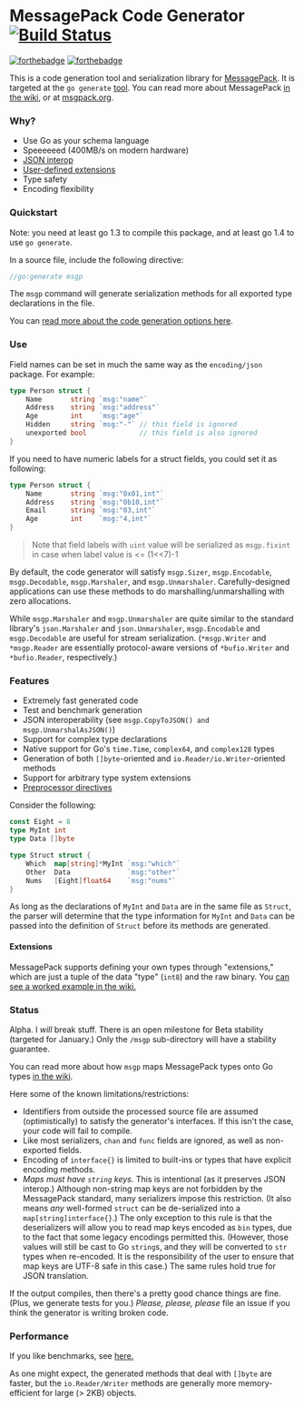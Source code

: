MessagePack Code Generator [![Build Status](https://travis-ci.org/tinylib/msgp.svg?branch=master)](https://travis-ci.org/tinylib/msgp)
=======

[![forthebadge](http://forthebadge.com/badges/uses-badges.svg)](http://forthebadge.com)
[![forthebadge](http://forthebadge.com/badges/ages-12.svg)](http://forthebadge.com)

This is a code generation tool and serialization library for [MessagePack](http://msgpack.org). It is targeted at the `go generate` [tool](http://tip.golang.org/cmd/go/#hdr-Generate_Go_files_by_processing_source). You can read more about MessagePack [in the wiki](http://github.com/tinylib/msgp/wiki), or at [msgpack.org](http://msgpack.org).

### Why?

- Use Go as your schema language
- Speeeeeed (400MB/s on modern hardware)
- [JSON interop](http://godoc.org/github.com/tinylib/msgp/msgp#CopyToJSON)
- [User-defined extensions](http://github.com/tinylib/msgp/wiki/Using-Extensions)
- Type safety
- Encoding flexibility

### Quickstart

Note: you need at least go 1.3 to compile this package, and at least go 1.4 to use `go generate`.

In a source file, include the following directive:

```go
//go:generate msgp
```

The `msgp` command will generate serialization methods for all exported type declarations in the file.

You can [read more about the code generation options here](http://github.com/tinylib/msgp/wiki/Using-the-Code-Generator).

### Use

Field names can be set in much the same way as the `encoding/json` package. For example:

```go
type Person struct {
	Name       string `msg:"name"`
	Address    string `msg:"address"`
	Age        int    `msg:"age"`
	Hidden     string `msg:"-"` // this field is ignored
	unexported bool             // this field is also ignored
}
```
If you need to have numeric labels for a struct fields, you could set it as following:
```go
type Person struct {
	Name       string `msg:"0x01,int"`
	Address    string `msg:"0b10,int"`
	Email      string `msg:"03,int"`
	Age        int    `msg:"4,int"`
}
```
> Note that field labels with `uint` value will be serialized as `msgp.fixint` in case when label value is <= (1<<7)-1

By default, the code generator will satisfy `msgp.Sizer`, `msgp.Encodable`, `msgp.Decodable`, 
`msgp.Marshaler`, and `msgp.Unmarshaler`. Carefully-designed applications can use these methods to do
marshalling/unmarshalling with zero allocations.

While `msgp.Marshaler` and `msgp.Unmarshaler` are quite similar to the standard library's
`json.Marshaler` and `json.Unmarshaler`, `msgp.Encodable` and `msgp.Decodable` are useful for 
stream serialization. (`*msgp.Writer` and `*msgp.Reader` are essentially protocol-aware versions
of `*bufio.Writer` and `*bufio.Reader`, respectively.)

### Features

 - Extremely fast generated code
 - Test and benchmark generation
 - JSON interoperability (see `msgp.CopyToJSON() and msgp.UnmarshalAsJSON()`)
 - Support for complex type declarations
 - Native support for Go's `time.Time`, `complex64`, and `complex128` types 
 - Generation of both `[]byte`-oriented and `io.Reader/io.Writer`-oriented methods
 - Support for arbitrary type system extensions
 - [Preprocessor directives](http://github.com/tinylib/msgp/wiki/Preprocessor-Directives)

Consider the following:
```go
const Eight = 8
type MyInt int
type Data []byte

type Struct struct {
	Which  map[string]*MyInt `msg:"which"`
	Other  Data              `msg:"other"`
	Nums   [Eight]float64    `msg:"nums"`
}
```
As long as the declarations of `MyInt` and `Data` are in the same file as `Struct`, the parser will determine that the type information for `MyInt` and `Data` can be passed into the definition of `Struct` before its methods are generated.

#### Extensions

MessagePack supports defining your own types through "extensions," which are just a tuple of
the data "type" (`int8`) and the raw binary. You [can see a worked example in the wiki.](http://github.com/tinylib/msgp/wiki/Using-Extensions)

### Status

Alpha. I _will_ break stuff. There is an open milestone for Beta stability (targeted for January.) Only the `/msgp` sub-directory will have a stability guarantee.

You can read more about how `msgp` maps MessagePack types onto Go types [in the wiki](http://github.com/tinylib/msgp/wiki).

Here some of the known limitations/restrictions:

 - Identifiers from outside the processed source file are assumed (optimistically) to satisfy the generator's interfaces. If this isn't the case, your code will fail to compile.
 - Like most serializers, `chan` and `func` fields are ignored, as well as non-exported fields.
 - Encoding of `interface{}` is limited to built-ins or types that have explicit encoding methods.
 - _Maps must have `string` keys._ This is intentional (as it preserves JSON interop.) Although non-string map keys are not forbidden by the MessagePack standard, many serializers impose this restriction. (It also means *any* well-formed `struct` can be de-serialized into a `map[string]interface{}`.) The only exception to this rule is that the deserializers will allow you to read map keys encoded as `bin` types, due to the fact that some legacy encodings permitted this. (However, those values will still be cast to Go `string`s, and they will be converted to `str` types when re-encoded. It is the responsibility of the user to ensure that map keys are UTF-8 safe in this case.) The same rules hold true for JSON translation.

If the output compiles, then there's a pretty good chance things are fine. (Plus, we generate tests for you.) *Please, please, please* file an issue if you think the generator is writing broken code.

### Performance

If you like benchmarks, see [here.](https://github.com/alecthomas/go_serialization_benchmarks)

As one might expect, the generated methods that deal with `[]byte` are faster, but the `io.Reader/Writer` methods are generally more memory-efficient for large (> 2KB) objects.
